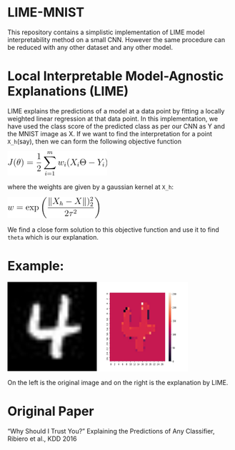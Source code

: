 
# LIME-MNIST
This repository contains a simplistic implementation of LIME model interpretability method on a small CNN.
However the same procedure can be reduced with any other dataset and any other model.


# Local Interpretable Model-Agnostic Explanations (LIME)
LIME explains the predictions of a model at a data point by fitting a locally weighted linear regression at that data point.
In this implementation, we have used the class score of the predicted class as per our CNN as Y and the MNIST image as X.
If we want to find the interpretation for a point `X_h`(say), then we can form the following objective function

<img src='assets/img-1c03d17ebd07adac.png' >

where the weights are given by a gaussian kernel at `X_h`:

<img src='assets/img-c51a07d77a3128c4.png'>

We find a close form solution to this objective function and use it to find `theta` which is our explanation.

# Example:

<img src='images/E_4_6313_orig.jpg' width=200 height=200>
<img src='images/E_4_6313_lime_seaborn.jpg' width=200 height=200>

On the left is the original image and on the right is the explanation by LIME.

# Original Paper
“Why Should I Trust You?” Explaining the Predictions of Any Classifier, Ribiero et al., KDD 2016
